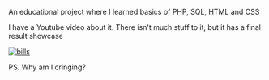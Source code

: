 An educational project where I learned basics of PHP, SQL, HTML and CSS

I have a Youtube video about it. There isn't much stuff to it, but it has a final result showcase

[![bills](https://img.youtube.com/vi/EzS45xKIXsU/0.jpg)](http://www.youtube.com/watch?v=EzS45xKIXsU)

PS. Why am I cringing?
